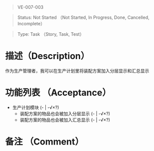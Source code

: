 > VE-007-003

> Status: Not Started （Not Started, In Progress, Done, Cancelled, Incomplete）

> Type: Task （Story, Task, Test）

# 描述（Description）
作为生产管理者，我可以在生产计划里将装配方案加入分层显示和汇总显示

# 功能列表 （Acceptance）
* 生产计划模块 (- | -√×?)
  * 装配方案的物品也会被加入分层显示 (- | -√×?)
  * 装配方案的物品也会被加入汇总显示 (- | -√×?)

# 备注 （Comment）

